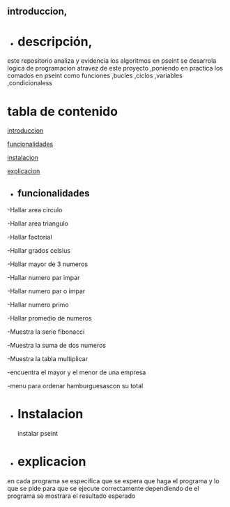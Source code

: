
## introduccion,
- # descripción,
este repositorio analiza y evidencia los algoritmos en pseint se desarrola logica de programacion atravez de este proyecto ,poniendo en practica los comados en pseint como funciones ,bucles ,ciclos ,variables ,condicionaless 
# tabla de contenido 
[introduccion](#introduccion)

[funcionalidades](#funcionalidades)

[instalacion](#instalacion)

[explicacion](#explicacion)
- ## funcionalidades
-Hallar area circulo

-Hallar area triangulo

-Hallar factorial

-Hallar grados celsius

-Hallar mayor de 3 numeros

-Hallar numero par impar

-Hallar numero par o impar

-Hallar numero primo

-Hallar promedio de numeros

-Muestra la serie fibonacci

-Muestra la suma de dos numeros

-Muestra la tabla multiplicar 

-encuentra el mayor y el menor de una empresa 

-menu para ordenar hamburguesascon su total
- # Instalacion

    instalar pseint

- # explicacion
en cada programa se especifica que se espera que haga el programa y lo que se pide para que se ejecute correctamente dependiendo de el programa se mostrara el resultado esperado 